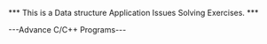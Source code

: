 *** This is a Data structure Application Issues Solving Exercises. ***

---Advance C/C++ Programs---
